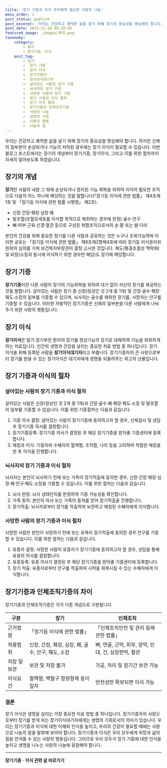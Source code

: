 ```yaml
---
title: '장기 기증과 이식 우리에게 필요한 사랑의 나눔'
menu_order: 1
post_status: publish
post_excerpt: '우리는 건강하고 쾌적한 삶을 살기 위해 장기의 중요성을 명심해야 합니다. 하지만 신체의 일부분이 손상되거나 기능이 저하된 경우에는 장기 이식이 필요할 수 있습니다. 이번 블로그 포스트에서는 장기의 개념부터 장기기증, 장기이식, 그리고 이를 위한 절차까지 자세히 알아보도록 하겠습니다.'
post_date: 2023-11-16 05:26:05
featured_image: _images/복지.png
taxonomy:
    category:
        - 복지
        - 장기기증ㆍ이식
    post_tag:
        - 장기
        -  장기 기증
        -  장기 이식
        -  장기기증자
        -  장기이식대기자
        -  살아있는 사람의 장기 기증
        -  뇌사자의 장기 기증
        -  사망한 사람의 장기 기증
        -  장기 기증과 이식 절차
        -  장기 이식 절차
        -  장기기증과 인체조직기증
        -  사랑의 나눔
        -  생명의 기회
        -  사랑의 행동
        -  나눔의 힘
---
```




우리는 건강하고 쾌적한 삶을 살기 위해 장기의 중요성을 명심해야 합니다. 하지만 신체의 일부분이 손상되거나 기능이 저하된 경우에는 장기 이식이 필요할 수 있습니다. 이번 블로그 포스트에서는 장기의 개념부터 장기기증, 장기이식, 그리고 이를 위한 절차까지 자세히 알아보도록 하겠습니다.

## 장기의 개념
**장기**란 사람의 내장 그 밖에 손상되거나 정지된 기능 회복을 위하여 이식이 필요한 조직으로 다음의 어느 하나에 해당하는 것을 말합니다(「장기등 이식에 관한 법률」 제4조제1호 및 「장기등 이식에 관한 법률 시행령」 제2조).

- 신장·간장·췌장·심장·폐
- 말초혈(조혈모세포를 이식할 목적으로 채취하는 경우에 한정)·골수·안구
- 뼈·피부·근육·신경·혈관 등으로 구성된 복합조직으로서의 손·팔 또는 발·다리

본인의 건강을 위해 중요한 장기를 다른 사람과 공유하는 것은 누구나 조회가능하며 이러한 공유는 「장기등 이식에 관한 법률」 제8조제2항제4호에 따라 장기등 이식윤리위원회의 심의를 거쳐 보건복지부장관이 결정·고시한 것입니다. 췌도(통증조절성 맥락화) 및 비장(소장과 동시에 이식하기 위한 경우만 해당)도 장기에 해당합니다.

## 장기 기증
**장기기증**이란 다른 사람의 장기의 기능회복을 위하여 대가 없이 자신의 장기를 제공하는 것을 말합니다. 살아있는 사람은 장기 중 신장(정상인 것 2개 중 1개) 및 간장·골수·췌장·췌도·소장의 일부를 기증할 수 있으며, 뇌사자는 골수를 제외한 장기를, 사망자는 안구를 기증할 수 있습니다. 이러한 자발적인 장기기증은 신체의 일부분을 다른 사람에게 나눠주기 위한 사랑의 행동입니다.

## 장기 이식
**장기이식**은 말기 장기부전 환자의 장기를 정상기능의 장기로 대체하여 기능을 회복하게 하는 치료입니다. 인간의 생명과 건강을 살리는 중요한 치료 방법 중 하나입니다. 장기 이식을 위해 등록된 사람을 **장기이식대기자**라고 부릅니다. 장기기증자의 큰 사랑으로부터 장기를 받을 수 있는 장기이식은 대기자에게 생명을 되돌려주는 최고의 선물입니다.

## 장기 기증과 이식의 절차
### 살아있는 사람의 장기 기증과 이식 절차
살아있는 사람은 신장(정상인 것 2개 중 1개)과 간장·골수·폐·췌장·췌도·소장 및 말초혈의 일부를 기증할 수 있습니다. 이를 위한 기증절차는 다음과 같습니다.

1. 기증 의사 결정: 살아있는 사람이 장기기증에 동의하고자 할 경우, 신체검사 및 상담 후 장기기증 의사를 결정합니다.
2. 장기기증등록: 장기기증 의사가 결정된 후 해당 장기기증을 받아줄 기증센터에 등록합니다.
3. 매칭과 이식: 기증자와 수혜자의 혈액형, 조직합, 나이 등을 고려하여 적절한 매칭을 한 후 이식을 진행합니다.

### 뇌사자의 장기 기증과 이식 절차
뇌사자는 본인이 뇌사하기 전에 또는 가족이 장기적출에 동의한 경우, 신장·간장·췌장·심장·폐·안구·췌도·소장을 기증할 수 있습니다. 이를 위한 절차는 다음과 같습니다.

1. 뇌사 판정: 뇌사 상태인지를 판정하여 기증 가능성을 확인합니다.
2. 가족 동의: 본인의 의사 또는 가족의 동의를 얻어 장기적출을 진행합니다.
3. 장기적출: 뇌사자로부터 장기를 적출하여 보관하고 매칭된 수혜자에게 이식합니다.

### 사망한 사람의 장기 기증과 이식 절차
사망한 사람은 본인이 사망하기 전에 또는 유족이 장기적출에 동의한 경우 안구를 기증할 수 있습니다. 이를 위한 절차는 다음과 같습니다.

1. 유증자 결정: 사망한 사람의 유증자가 장기기증에 동의하고자 할 경우, 상담을 통해 유증의 의사를 결정합니다.
2. 유증등록: 유증 의사가 결정된 후 해당 장기기증을 받아줄 기증센터에 등록합니다.
3. 장기 적출: 유증자로부터 안구를 적출하여 시력을 회복시킬 수 있는 수혜자에게 이식합니다.

## 장기기증과 인체조직기증의 차이
장기기증과 인체조직기증은 각각 다른 개념으로 구분됩니다.

| 구분       | 장기                                                         | 인체조직                                                         |
| ---------- | ------------------------------------------------------------ | ---------------------------------------------------------------- |
| 근거법령   | 「장기등 이식에 관한 법률」                                 | 「인체조직안전 및 관리 등에 관한 법률」                           |
| 적용범위   | 신장, 간장, 췌장, 심장, 폐, 골수, 안구, 췌도, 소장           | 뼈, 연골, 근막, 피부, 양막, 인대, 건, 심장판막, 혈관            |
| 저장 및 보관 | 보관 및 저장 불가                                              | 가공, 처리 및 장기간 보관 가능                                 |
| 이식요건   | 혈액형, 백혈구 항원항체 등이 일치                             | 안전성만 확보되면 이식 가능                                     |

### 결론
장기 이식은 생명을 살리는 가장 중요한 치료 방법 중 하나입니다. 장기기증자의 사랑으로부터 장기를 받게 되는 장기이식대기자에게는 생명의 기회로서의 의미가 있습니다. 우리는 장기기증과 이식에 대한 이해와 인식을 높이고, 우리의 건강이 필요할 때에는 사랑으로 나눔의 힘을 발휘해 보아야 합니다. 장기기증과 이식은 우리 모두에게 희망과 삶의 힘을 안겨줄 수 있는 사랑의 행동입니다. 그러므로 우리 모두가 장기 기증에 대한 인식을 높이고 생명을 나누는 사랑의 나눔에 동참해야 합니다.
<!-- wp:separator -->
<hr class="wp-block-separator has-alpha-channel-opacity"/>
<!-- /wp:separator -->

<!-- wp:group {"backgroundColor":"base","layout":{"type":"constrained"}} -->
<div class="wp-block-group has-base-background-color has-background"><!-- wp:paragraph {"align":"center","fontSize":"medium"} -->
<p class="has-text-align-center has-large-font-size"><strong>장기기증ㆍ이식 관련 글 바로가기</strong></p>
<!-- /wp:paragraph -->


<!-- wp:latest-posts
{"categories":[{"id":23730,"count":19,"description":"","link":"https://uknowlaw.com/category/%ec%9e%a5%ea%b8%b0%ea%b8%b0%ec%a6%9d%e3%86%8d%ec%9d%b4%ec%8b%9d/","name":"장기기증ㆍ이식","slug":"장기기증ㆍ이식","taxonomy":"category","parent":0,"meta":[],"_links":{"self":[{"href":"https://uknowlaw.com/wp-json/wp/v2/categories/23730"}],"collection":[{"href":"https://uknowlaw.com/wp-json/wp/v2/categories"}],"about":[{"href":"https://uknowlaw.com/wp-json/wp/v2/taxonomies/category"}],"wp:post_type":[{"href":"https://uknowlaw.com/wp-json/wp/v2/posts?categories=23730"}],"curies":[{"name":"wp","href":"https://api.w.org/{rel}","templated":true}]}}],"postsToShow":100,"excerptLength":28,"postLayout":"grid","columns":2,"featuredImageAlign":"left","featuredImageSizeSlug":"large","fontSize":"small"} /--></div>
<!-- /wp:group -->